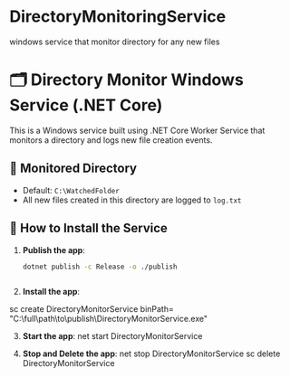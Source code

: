 # DirectoryMonitoringService
windows service that monitor directory for any new files

# 🗂 Directory Monitor Windows Service (.NET Core)

This is a Windows service built using .NET Core Worker Service that monitors a directory and logs new file creation events.

## 📁 Monitored Directory
- Default: `C:\WatchedFolder`
- All new files created in this directory are logged to `log.txt`

## 🚀 How to Install the Service

1. **Publish the app**:
   ```bash
   dotnet publish -c Release -o ./publish



2. **Install the app**:

sc create DirectoryMonitorService binPath= "C:\full\path\to\publish\DirectoryMonitorService.exe"

3. **Start the app**:
net start DirectoryMonitorService

4. **Stop and Delete the app**:
net stop DirectoryMonitorService
sc delete DirectoryMonitorService
